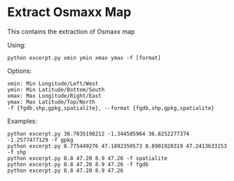 # Extract Osmaxx Map
This contains the extraction of Osmaxx map

Using:

    python excerpt.py xmin ymin xmax ymax -f [format]  

Options:

    xmin: Min Longitude/Left/West  
    ymin: Min Latitude/Bottom/South  
    xmax: Max Longitude/Right/East  
    ymax: Max Latitude/Top/North  
    -f {fgdb,shp,gpkg,spatialite}, --format {fgdb,shp,gpkg,spatialite}  
  
Examples:

    python excerpt.py 36.7035198212 -1.344585964 36.8252277374 -1.2577477129 -f gpkg  
    python excerpt.py 8.775449276 47.1892350573 8.8901920319 47.2413633153 -f shp  
    python excerpt.py 8.8 47.20 8.9 47.26 -f spatialite  
    python excerpt.py 8.8 47.20 8.9 47.26 -f fgdb  
    python excerpt.py 8.8 47.20 8.9 47.26  
